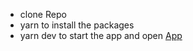 - clone Repo
- yarn to install the packages
- yarn dev to start the app and open [App](http://localhost:5173/)